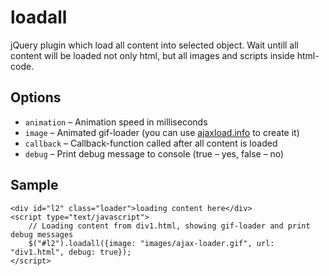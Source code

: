 loadall
=======

jQuery plugin which load all content into selected object. Wait untill all content will be loaded not only html, but all images and scripts inside html-code.

Options
-------
* `animation` – Animation speed in milliseconds
* `image` – Animated gif-loader (you can use [ajaxload.info](http://ajaxload.info/) to create it)
* `callback` – Callback-function called after all content is loaded
* `debug` – Print debug message to console (true – yes, false – no)

Sample
-------
	<div id="l2" class="loader">loading content here</div>
	<script type="text/javascript">
		// Loading content from div1.html, showing gif-loader and print debug messages
		$("#l2").loadall({image: "images/ajax-loader.gif", url: "div1.html", debug: true});
	</script>
